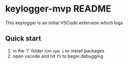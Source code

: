 # keylogger-mvp README

This keylogger is an initial VSCode extension which logs 

## Quick start
1. in the '/' folder run `npm i` to install packages
2. open vscode and hit `f5` to begin debugging